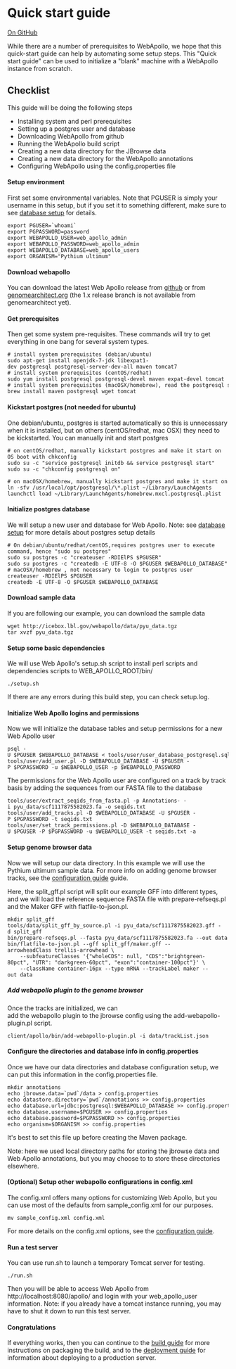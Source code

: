 # Quick start guide

<a href="https://github.com/GMOD/Apollo/blob/master/docs/Quick_start_guide.md">On GitHub</a>

While there are a number of prerequisites to WebApollo, we hope that
this quick-start guide can help by automating some setup steps. This
"Quick start guide" can be used to initialize a "blank" machine with a
WebApollo instance from scratch.

## Checklist
This guide will be doing the following steps

 - Installing system and perl prerequisites
 - Setting up a postgres user and database
 - Downloading WebApollo from github
 - Running the WebApollo build script
 - Creating a new data directory for the JBrowse data
 - Creating a new data directory for the WebApollo annotations
 - Configuring WebApollo using the config.properties file

#### Setup environment
First set some environmental variables. Note that PGUSER is simply your username in this setup, but if you set it to something different, make sure to see [database setup](Database_setup.md) for details.

    export PGUSER=`whoami`
    export PGPASSWORD=password
    export WEBAPOLLO_USER=web_apollo_admin
    export WEBAPOLLO_PASSWORD=web_apollo_admin
    export WEBAPOLLO_DATABASE=web_apollo_users
    export ORGANISM="Pythium ultimum"

#### Download webapollo

You can download the latest Web Apollo release from [github](https://github.com/gmod/Apollo.git) or from
[genomearchitect.org](http://genomearchitect.org) (the 1.x release branch is not available from genomearchitect yet).


#### Get prerequisites

Then get some system pre-requisites. These commands will try to get everything in one bang for several system types.

    # install system prerequisites (debian/ubuntu)
    sudo apt-get install openjdk-7-jdk libexpat1-dev postgresql postgresql-server-dev-all maven tomcat7
    # install system prerequisites (centOS/redhat)
    sudo yum install postgresql postgresql-devel maven expat-devel tomcat
    # install system prerequisites (macOSX/homebrew), read the postgresql start guide
    brew install maven postgresql wget tomcat

#### Kickstart postgres (not needed for ubuntu)
One debian/ubuntu, postgres is started automatically so this is unnecessary when it is installed, but on others (centOS/redhat, mac OSX) they need to be kickstarted. You can manually init and start postgres

    # on centOS/redhat, manually kickstart postgres and make it start on OS boot with chkconfig
    sudo su -c "service postgresql initdb && service postgresql start"
    sudo su -c "chkconfig postgresql on"

    # on macOSX/homebrew, manually kickstart postgres and make it start on OS boot with launchctl
    ln -sfv /usr/local/opt/postgresql/\*.plist ~/Library/LaunchAgents
    launchctl load ~/Library/LaunchAgents/homebrew.mxcl.postgresql.plist

#### Initialize postgres database
We will setup a new user and database for Web Apollo. Note: see [database setup](Database_setup.md#authentication) for more details about postgres setup details

    # On debian/ubuntu/redhat/centOS,requires postgres user to execute command, hence "sudo su postgres"
    sudo su postgres -c "createuser -RDIElPS $PGUSER"
    sudo su postgres -c "createdb -E UTF-8 -O $PGUSER $WEBAPOLLO_DATABASE"
    # macOSX/homebrew , not necessary to login to postgres user
    createuser -RDIElPS $PGUSER
    createdb -E UTF-8 -O $PGUSER $WEBAPOLLO_DATABASE

#### Download sample data

If you are following our example, you can download the sample data

    wget http://icebox.lbl.gov/webapollo/data/pyu_data.tgz
    tar xvzf pyu_data.tgz

#### Setup some basic dependencies

We will use Web Apollo's setup.sh script to install perl scripts and dependencies scripts to WEB\_APOLLO\_ROOT/bin/

    ./setup.sh

If there are any errors during this build step, you can check setup.log.

#### Initialize Web Apollo logins and permissions
Now we will initialize the database tables and setup permissions for a new Web Apollo user

    psql -U $PGUSER $WEBAPOLLO_DATABASE < tools/user/user_database_postgresql.sql
    tools/user/add_user.pl -D $WEBAPOLLO_DATABASE -U $PGUSER -P $PGPASSWORD -u $WEBAPOLLO_USER -p $WEBAPOLLO_PASSWORD

The permissions for the Web Apollo user are configured on a track by track basis by adding the sequences from our FASTA file to the database 

    tools/user/extract_seqids_from_fasta.pl -p Annotations- -i pyu_data/scf1117875582023.fa -o seqids.txt
    tools/user/add_tracks.pl -D $WEBAPOLLO_DATABASE -U $PGUSER -P $PGPASSWORD -t seqids.txt
    tools/user/set_track_permissions.pl -D $WEBAPOLLO_DATABASE -U $PGUSER -P $PGPASSWORD -u $WEBAPOLLO_USER -t seqids.txt -a


#### Setup genome browser data
Now we will setup our data directory. In this example we will use the Pythium ultimum sample data. For more info on adding genome browser tracks, see the [configuration guide](Configure.md) guide.

Here, the split_gff.pl script will split our example GFF into different types, and we will load the reference sequence FASTA file with prepare-refseqs.pl and the Maker GFF with flatfile-to-json.pl.

    mkdir split_gff
    tools/data/split_gff_by_source.pl -i pyu_data/scf1117875582023.gff -d split_gff
    bin/prepare-refseqs.pl --fasta pyu_data/scf1117875582023.fa --out data
    bin/flatfile-to-json.pl --gff split_gff/maker.gff --arrowheadClass trellis-arrowhead \
        --subfeatureClasses '{"wholeCDS": null, "CDS":"brightgreen-80pct", "UTR": "darkgreen-60pct", "exon":"container-100pct"}' \
        --className container-16px --type mRNA --trackLabel maker --out data

##### Add webapollo plugin to the genome browser
Once the tracks are initialized, we can add the webapollo plugin to the jbrowse config using the add-webapollo-plugin.pl script.

    client/apollo/bin/add-webapollo-plugin.pl -i data/trackList.json

#### Configure the directories and database info in config.properties

Once we have our data directories and database configuration setup, we can put this information in the config.properties file.

    mkdir annotations
    echo jbrowse.data=`pwd`/data > config.properties
    echo datastore.directory=`pwd`/annotations >> config.properties
    echo database.url=jdbc:postgresql:$WEBAPOLLO_DATABASE >> config.properties
    echo database.username=$PGUSER >> config.properties
    echo database.password=$PGPASSWORD >> config.properties
    echo organism=$ORGANISM >> config.properties

It's best to set this file up before creating the Maven package.

Note: here we used local directory paths for storing the jbrowse data and Web Apollo annotations,
but you may choose to to store these directories elsewhere.

#### (Optional) Setup other webapollo configurations in config.xml

The config.xml offers many options for customizing Web Apollo, but you can use most of the defaults from sample_config.xml for our purposes.

    mv sample_config.xml config.xml

For more details on the config.xml options, see the [configuration guide](Configure.md).

#### Run a test server

You can use run.sh to launch a temporary Tomcat server for testing.

    ./run.sh

Then you will be able to access Web Apollo from  http://localhost:8080/apollo/ and login with your web_apollo_user information. Note: if you already have a tomcat instance running, you may have to shut it down to run this test server.

#### Congratulations

If everything works, then you can continue to the [build guide](Build.md) for more instructions on packaging the build, and to the [deployment guide](Deploy.md) for information about deploying to a production server.


